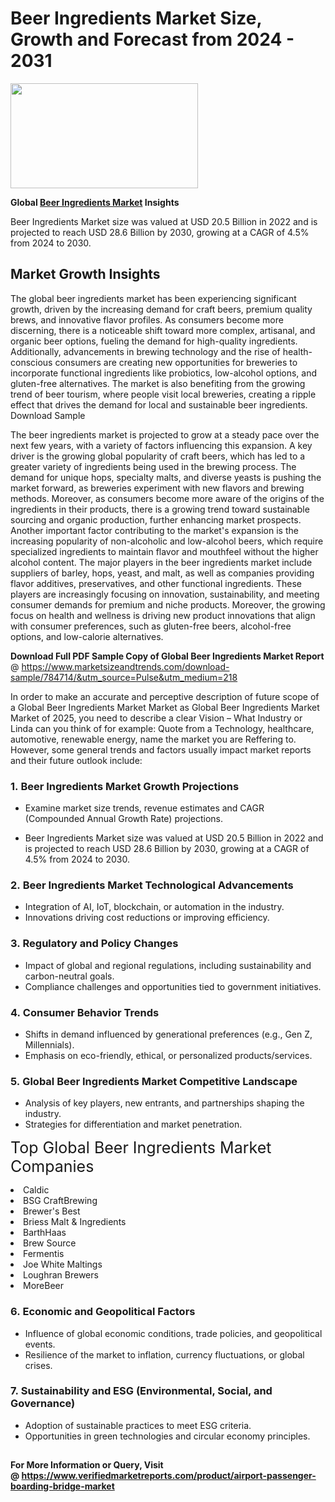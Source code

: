 <H1>Beer Ingredients Market Size, Growth and Forecast from 2024 - 2031</H1><img class="aligncenter size-medium wp-image-584254" src="https://thirdeyenews.in/wp-content/uploads/2024/09/Global-Market-Research-300x168.jpeg" alt="" width="300" height="168" /><p><strong>Global&nbsp;<a href="https://www.marketsizeandtrends.com/download-sample/784714/&amp;utm_source=Pulse&amp;utm_medium=218">Beer Ingredients Market</a> Insights</strong></p><p>Beer Ingredients Market size was valued at USD 20.5 Billion in 2022 and is projected to reach USD 28.6 Billion by 2030, growing at a CAGR of 4.5% from 2024 to 2030.</p><p><h2>Market Growth Insights</h2> <p>The global beer ingredients market has been experiencing significant growth, driven by the increasing demand for craft beers, premium quality brews, and innovative flavor profiles. As consumers become more discerning, there is a noticeable shift toward more complex, artisanal, and organic beer options, fueling the demand for high-quality ingredients. Additionally, advancements in brewing technology and the rise of health-conscious consumers are creating new opportunities for breweries to incorporate functional ingredients like probiotics, low-alcohol options, and gluten-free alternatives. The market is also benefiting from the growing trend of beer tourism, where people visit local breweries, creating a ripple effect that drives the demand for local and sustainable beer ingredients. Download Sample</p> <p>The beer ingredients market is projected to grow at a steady pace over the next few years, with a variety of factors influencing this expansion. A key driver is the growing global popularity of craft beers, which has led to a greater variety of ingredients being used in the brewing process. The demand for unique hops, specialty malts, and diverse yeasts is pushing the market forward, as breweries experiment with new flavors and brewing methods. Moreover, as consumers become more aware of the origins of the ingredients in their products, there is a growing trend toward sustainable sourcing and organic production, further enhancing market prospects. Another important factor contributing to the market's expansion is the increasing popularity of non-alcoholic and low-alcohol beers, which require specialized ingredients to maintain flavor and mouthfeel without the higher alcohol content. The major players in the beer ingredients market include suppliers of barley, hops, yeast, and malt, as well as companies providing flavor additives, preservatives, and other functional ingredients. These players are increasingly focusing on innovation, sustainability, and meeting consumer demands for premium and niche products. Moreover, the growing focus on health and wellness is driving new product innovations that align with consumer preferences, such as gluten-free beers, alcohol-free options, and low-calorie alternatives. </p><p><span class=""><strong>Download Full PDF Sample Copy of Global Beer Ingredients Market Report</strong> @ <a href="https://www.marketsizeandtrends.com/download-sample/784714/&amp;utm_source=Pulse&amp;utm_medium=218" target="_blank">https://www.marketsizeandtrends.com/download-sample/784714/&amp;utm_source=Pulse&amp;utm_medium=218</a></span></p><p>In order to make an accurate and perceptive description of future scope of a Global&nbsp;Beer Ingredients Market Market as Global&nbsp;Beer Ingredients Market Market of 2025, you need to describe a clear Vision &ndash; What Industry or Linda can you think of for example: Quote from a Technology, healthcare, automotive, renewable energy, name the market you are Reffering to. However, some general trends and factors usually impact market reports and their future outlook include:</p><h3>1.&nbsp;<strong>Beer Ingredients Market Growth Projections</strong></h3><ul><li>Examine market size trends, revenue estimates and CAGR (Compounded Annual Growth Rate) projections.</li><li><p>Beer Ingredients Market size was valued at USD 20.5 Billion in 2022 and is projected to reach USD 28.6 Billion by 2030, growing at a CAGR of 4.5% from 2024 to 2030.</p></li></ul><h3>2.&nbsp;<strong>Beer Ingredients Market Technological Advancements</strong></h3><ul><li>Integration of AI, IoT, blockchain, or automation in the industry.</li><li>Innovations driving cost reductions or improving efficiency.</li></ul><h3>3.&nbsp;<strong>Regulatory and Policy Changes</strong></h3><ul><li>Impact of global and regional regulations, including sustainability and carbon-neutral goals.</li><li>Compliance challenges and opportunities tied to government initiatives.</li></ul><h3>4.&nbsp;<strong>Consumer Behavior Trends</strong></h3><ul><li>Shifts in demand influenced by generational preferences (e.g., Gen Z, Millennials).</li><li>Emphasis on eco-friendly, ethical, or personalized products/services.</li></ul><h3>5.&nbsp;<strong>Global Beer Ingredients Market Competitive Landscape</strong></h3><ul><li>Analysis of key players, new entrants, and partnerships shaping the industry.</li><li>Strategies for differentiation and market penetration.</li></ul><p data-pm-slice="1 1 []"><span style="color: inherit; font-family: inherit; font-size: 25px;">Top Global Beer Ingredients Market Companies</span></p><div class="" data-test-id=""><p><li>Caldic</li><li> BSG CraftBrewing</li><li> Brewer's Best</li><li> Briess Malt & Ingredients</li><li> BarthHaas</li><li> Brew Source</li><li> Fermentis</li><li> Joe White Maltings</li><li> Loughran Brewers</li><li> MoreBeer</li></p></div><h3>6.&nbsp;<strong>Economic and Geopolitical Factors</strong></h3><ul><li>Influence of global economic conditions, trade policies, and geopolitical events.</li><li>Resilience of the market to inflation, currency fluctuations, or global crises.</li></ul><h3>7.&nbsp;<strong>Sustainability and ESG (Environmental, Social, and Governance)</strong></h3><ul><li>Adoption of sustainable practices to meet ESG criteria.</li><li>Opportunities in green technologies and circular economy principles.</li></ul><h2><strong style="font-size: 14px;">For More Information or Query, Visit @&nbsp;</strong><a style="background-color: #ffffff; font-size: 14px;" href="https://www.marketsizeandtrends.com/report/beer-ingredients-market/" target="_blank">https://www.verifiedmarketreports.com/product/airport-passenger-boarding-bridge-market</a></h2>
